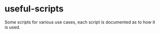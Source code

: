 # useful-scripts
Some scripts for various use cases, each script is documented as to how it is used.

